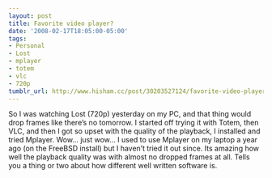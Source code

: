```yaml
---
layout: post
title: Favorite video player?
date: '2008-02-17T18:05:00-05:00'
tags:
- Personal
- Lost
- mplayer
- totem
- vlc
- 720p
tumblr_url: http://www.hisham.cc/post/30203527124/favorite-video-player
---
```

So I was watching Lost (720p) yesterday on my PC, and that thing would drop frames like there’s no tomorrow. I started off trying it with Totem, then VLC, and then I got so upset with the quality of the playback, I installed and tried Mplayer. Wow… just wow… I used to use Mplayer on my laptop a year ago (on the FreeBSD install) but I haven’t tried it out since. Its amazing how well the playback quality was with almost no dropped frames at all. Tells you a thing or two about how different well written software is.
